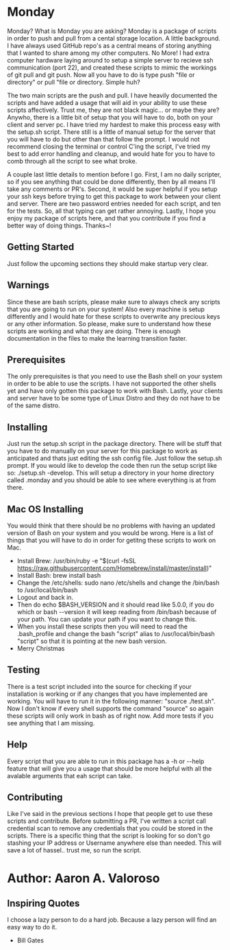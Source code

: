 # Monday

Monday? What is Monday you are asking? Monday is a package of scripts in order to push and pull from a cental storage location. A little background. I have always used GitHub repo's as a central means of storing anything that I wanted to share among my other computers. No More! I had extra computer hardware laying around to setup a simple server to recieve ssh communication (port 22), and created these scripts to mimic the workings of git pull and git push. Now all you have to do is type push "file or directory" or pull "file or directory. Simple huh?

The two main scripts are the push and pull. I have heavily documented the scripts and have added a usage that will aid in your ability to use these scripts affectively. Trust me, they are not black magic... or maybe they are? Anywho, there is a little bit of setup that you will have to do, both on your client and server pc. I have tried my hardest to make this process easy with the setup.sh script. There still is a little of manual setup for the server that you will have to do but other than that follow the prompt. I would not recommend closing the terminal or control C'ing the script, I've tried my best to add error handling and cleanup, and would hate for you to have to comb through all the script to see what broke.

A couple last little details to mention before I go. First, I am no daily scripter, so if you see anything that could be done differently, then by all means I'll take any comments or PR's. Second, it would be super helpful if you setup your ssh keys before trying to get this package to work between your client and server. There are two password entries needed for each script, and ten for the tests. So, all that typing can get rather annoying. Lastly, I hope you enjoy my package of scripts here, and that you contribute if you find a better way of doing things. Thanks~!

## Getting Started

Just follow the upcoming sections they should make startup very clear.

## Warnings

Since these are bash scripts, please make sure to always check any scripts that you are going to run on your system! Also every machine is setup differently and I would hate for these scripts to overwrite any precious keys or any other information. So please, make sure to understand how these scripts are working and what they are doing. There is enough documentation in the files to make the learning transition faster.

## Prerequisites

The only prerequisites is that you need to use the Bash shell on your system in order to be able to use the scripts. I have not supported the other shells yet and have only gotten this package to work with Bash. Lastly, your clients and server have to be some type of Linux Distro and they do not have to be of the same distro.

## Installing

Just run the setup.sh script in the package directory. There will be stuff that you have to do manually on your server for this package to work as anticipated and thats just editing the ssh config file. Just follow the setup.sh prompt. If you would like to develop the code then run the setup script like so: ./setup.sh -develop. This will setup a directory in your home directory called .monday and you should be able to see where everything is at from there.

## Mac OS Installing

You would think that there should be no problems with having an updated version of Bash on your system and you would be wrong. Here is a list of things that you will have to do in order for getitng these scripts to work on Mac.
- Install Brew: /usr/bin/ruby -e "$(curl -fsSL https://raw.githubusercontent.com/Homebrew/install/master/install)"
- Install Bash: brew install bash
- Change the /etc/shells: sudo nano /etc/shells and change the /bin/bash to /usr/local/bin/bash
- Logout and back in.
- Then do echo $BASH_VERSION and it should read like 5.0.0, if you do which or bash --version it will keep reading from /bin/bash because of your path. You can update your path if you want to change this.
- When you install these scripts then you will need to read the .bash_profile and change the bash "script" alias to /usr/local/bin/bash "script" so that it is pointing at the new bash version.
- Merry Christmas

## Testing

There is a test script included into the source for checking if your installation is working or if any changes that you have implemented are working. You will have to run it in the following manner: "source ./test.sh". Now I don't know if every shell supports the command "source" so again these scripts will only work in bash as of right now. Add more tests if you see anything that I am missing.

## Help
Every script that you are able to run in this package has a -h or --help feature that will give you a usage that should be more helpful with all the avalable arguments that eah script can take.

## Contributing

Like I've said in the previous sections I hope that people get to use these scripts and contribute. Before submitting a PR, I've written a script call credential scan to remove any credentials that you could be stored in the scripts. There is a specific thing that the script is looking for so don't go stashing your IP address or Username anywhere else than needed. This will save a lot of hassel.. trust me, so run the script. 

# Author: Aaron A. Valoroso


## Inspiring Quotes

I choose a lazy person to do a hard job. Because a lazy person will find an easy way to do it.
 
 - Bill Gates
